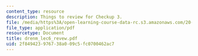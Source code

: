 ```yaml
---
content_type: resource
description: Things to review for Checkup 3.
file: /media/https%3A/open-learning-course-data-rc.s3.amazonaws.com/20-181-computation-for-biological-engineers-fall-2006/2f849423976738a009c5fc0700462ac7_drenm_lec6_revew.pdf
file_type: application/pdf
resourcetype: Document
title: drenm_lec6_revew.pdf
uid: 2f849423-9767-38a0-09c5-fc0700462ac7
---
```

